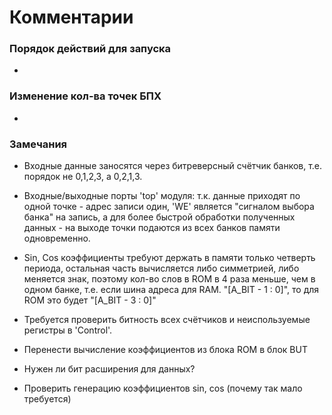 # Комментарии #

### Порядок действий для запуска ###

* 

### Изменение кол-ва точек БПХ ###

* 

### Замечания ###

* Входные данные заносятся через битреверсный счётчик банков, т.е. порядок не 0,1,2,3, а 0,2,1,3.

* Входные/выходные порты 'top' модуля:
т.к. данные приходят по одной точке - адрес записи один, 'WE' является "сигналом выбора банка" на запись, а
для более быстрой обработки полученных данных - на выходе точки подаются из всех банков памяти одновременно.

* Sin, Cos коэффициенты требуют держать в памяти только четверть периода, остальная часть вычисляется либо симметрией,
либо меняется знак, поэтому кол-во слов в ROM в 4 раза меньше, чем в одном банке, т.е. если шина адреса для RAM.
"[A_BIT - 1 : 0]", то для ROM это будет "[A_BIT - 3 : 0]"

* Требуется проверить битность всех счётчиков и неиспользуемые регистры в 'Control'.
* Перенести вычисление коэффициентов из блока ROM в блок BUT

* Нужен ли бит расширения для данных?
* Проверить генерацию коэффициентов sin, cos (почему так мало требуется)